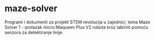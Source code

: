 # maze-solver
Programi i dokumenti za projekt STEM revolucija u zajednici, tema Maze Solver 1 - prolazak micro:Maqueen Plus V2 robota kroz labirint pomoću senzora za detektiranje linije.

